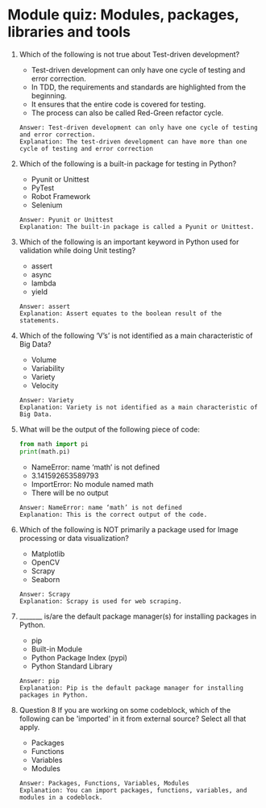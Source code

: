 # Module quiz: Modules, packages, libraries and tools

1. Which of the following is not true about Test-driven development?
    - Test-driven development can only have one cycle of testing and error correction.
    - In TDD, the requirements and standards are highlighted from the beginning. 
    - It ensures that the entire code is covered for testing.
    - The process can also be called Red-Green refactor cycle.
    ```
    Answer: Test-driven development can only have one cycle of testing and error correction.
    Explanation: The test-driven development can have more than one cycle of testing and error correction
    ```

2. Which of the following is a built-in package for testing in Python?
    - Pyunit or Unittest
    - PyTest
    - Robot Framework
    - Selenium
    ```
    Answer: Pyunit or Unittest
    Explanation: The built-in package is called a Pyunit or Unittest.
    ```

3. Which of the following is an important keyword in Python used for validation while doing Unit testing?
    - assert 
    - async
    - lambda
    - yield
    ```
    Answer: assert
    Explanation: Assert equates to the boolean result of the statements.
    ```

4. Which of the following ‘V’s’ is not identified as a main characteristic of Big Data?
    - Volume
    - Variability
    - Variety
    - Velocity
    ```
    Answer: Variety
    Explanation: Variety is not identified as a main characteristic of Big Data.
    ```

5. What will be the output of the following piece of code:
    ```python
    from math import pi
    print(math.pi)
    ```
    - NameError: name ‘math’ is not defined
    - 3.141592653589793
    - ImportError: No module named math
    - There will be no output
    ```
    Answer: NameError: name ‘math’ is not defined
    Explanation: This is the correct output of the code.
    ```

6. Which of the following is NOT primarily a package used for Image processing or data visualization?
    - Matplotlib
    - OpenCV
    - Scrapy
    - Seaborn
    ```
    Answer: Scrapy
    Explanation: Scrapy is used for web scraping.
    ```

7. _______ is/are the default package manager(s) for installing packages in Python.
    - pip
    - Built-in Module
    - Python Package Index (pypi)
    - Python Standard Library
    ```
    Answer: pip
    Explanation: Pip is the default package manager for installing packages in Python.
    ```

8. Question 8
If you are working on some codeblock, which of the following can be 'imported' in it from external source? Select all that apply.
    - Packages
    - Functions
    - Variables
    - Modules
    ```
    Answer: Packages, Functions, Variables, Modules
    Explanation: You can import packages, functions, variables, and modules in a codeblock.
    ```